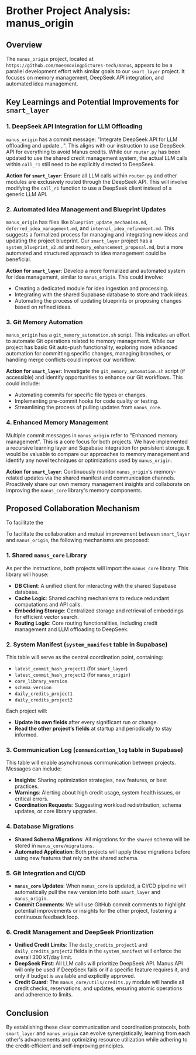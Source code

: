 # Brother Project Analysis: manus_origin

## Overview

The `manus_origin` project, located at `https://github.com/moesmovingpictures-tech/manus`, appears to be a parallel development effort with similar goals to our `smart_layer` project. It focuses on memory management, DeepSeek API integration, and automated idea management.

## Key Learnings and Potential Improvements for `smart_layer`

### 1. DeepSeek API Integration for LLM Offloading

`manus_origin` has a commit message: "Integrate DeepSeek API for LLM offloading and update...". This aligns with our instruction to use DeepSeek API for everything to avoid Manus credits. While our `router.py` has been updated to use the shared credit management system, the actual LLM calls within `call_r1` still need to be explicitly directed to DeepSeek.

**Action for `smart_layer`**: Ensure all LLM calls within `router.py` and other modules are exclusively routed through the DeepSeek API. This will involve modifying the `call_r1` function to use a DeepSeek client instead of a generic LLM API.

### 2. Automated Idea Management and Blueprint Updates

`manus_origin` has files like `blueprint_update_mechanism.md`, `deferred_idea_management.md`, and `internal_idea_refinement.md`. This suggests a formalized process for managing and integrating new ideas and updating the project blueprint. Our `smart_layer` project has a `system_blueprint_v2.md` and `memory_enhancement_proposal.md`, but a more automated and structured approach to idea management could be beneficial.

**Action for `smart_layer`**: Develop a more formalized and automated system for idea management, similar to `manus_origin`. This could involve:
- Creating a dedicated module for idea ingestion and processing.
- Integrating with the shared Supabase database to store and track ideas.
- Automating the process of updating blueprints or proposing changes based on refined ideas.

### 3. Git Memory Automation

`manus_origin` has a `git_memory_automation.sh` script. This indicates an effort to automate Git operations related to memory management. While our project has basic Git auto-push functionality, exploring more advanced automation for committing specific changes, managing branches, or handling merge conflicts could improve our workflow.

**Action for `smart_layer`**: Investigate the `git_memory_automation.sh` script (if accessible) and identify opportunities to enhance our Git workflows. This could include:
- Automating commits for specific file types or changes.
- Implementing pre-commit hooks for code quality or testing.
- Streamlining the process of pulling updates from `manus_core`.

### 4. Enhanced Memory Management

Multiple commit messages in `manus_origin` refer to "Enhanced memory management". This is a core focus for both projects. We have implemented a recursive learning layer and Supabase integration for persistent storage. It would be valuable to compare our approaches to memory management and identify any novel techniques or optimizations used by `manus_origin`.

**Action for `smart_layer`**: Continuously monitor `manus_origin`'s memory-related updates via the shared manifest and communication channels. Proactively share our own memory management insights and collaborate on improving the `manus_core` library's memory components.

## Proposed Collaboration Mechanism

To facilitate the 


To facilitate the collaboration and mutual improvement between `smart_layer` and `manus_origin`, the following mechanisms are proposed:

### 1. Shared `manus_core` Library

As per the instructions, both projects will import the `manus_core` library. This library will house:
- **DB Client**: A unified client for interacting with the shared Supabase database.
- **Cache Logic**: Shared caching mechanisms to reduce redundant computations and API calls.
- **Embedding Storage**: Centralized storage and retrieval of embeddings for efficient vector search.
- **Routing Logic**: Core routing functionalities, including credit management and LLM offloading to DeepSeek.

### 2. System Manifest (`system_manifest` table in Supabase)

This table will serve as the central coordination point, containing:
- `latest_commit_hash_project1` (for `smart_layer`)
- `latest_commit_hash_project2` (for `manus_origin`)
- `core_library_version`
- `schema_version`
- `daily_credits_project1`
- `daily_credits_project2`

Each project will:
- **Update its own fields** after every significant run or change.
- **Read the other project’s fields** at startup and periodically to stay informed.

### 3. Communication Log (`communication_log` table in Supabase)

This table will enable asynchronous communication between projects. Messages can include:
- **Insights**: Sharing optimization strategies, new features, or best practices.
- **Warnings**: Alerting about high credit usage, system health issues, or critical errors.
- **Coordination Requests**: Suggesting workload redistribution, schema updates, or core library upgrades.

### 4. Database Migrations

- **Shared Schema Migrations**: All migrations for the `shared` schema will be stored in `manus_core/migrations`.
- **Automated Application**: Both projects will apply these migrations before using new features that rely on the shared schema.

### 5. Git Integration and CI/CD

- **`manus_core` Updates**: When `manus_core` is updated, a CI/CD pipeline will automatically pull the new version into both `smart_layer` and `manus_origin`.
- **Commit Comments**: We will use GitHub commit comments to highlight potential improvements or insights for the other project, fostering a continuous feedback loop.

### 6. Credit Management and DeepSeek Prioritization

- **Unified Credit Limits**: The `daily_credits_project1` and `daily_credits_project2` fields in the `system_manifest` will enforce the overall 300 kT/day limit.
- **DeepSeek First**: All LLM calls will prioritize DeepSeek API. Manus API will only be used if DeepSeek fails or if a specific feature requires it, and only if budget is available and explicitly approved.
- **Credit Guard**: The `manus_core/utils/credits.py` module will handle all credit checks, reservations, and updates, ensuring atomic operations and adherence to limits.

## Conclusion

By establishing these clear communication and coordination protocols, both `smart_layer` and `manus_origin` can evolve synergistically, learning from each other's advancements and optimizing resource utilization while adhering to the credit-efficient and self-improving principles.

